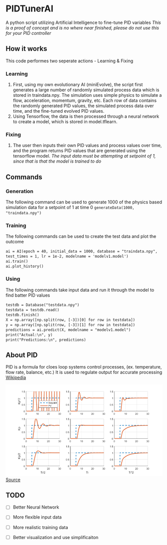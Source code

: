 # PIDTunerAI
 A python script utilizing Artificial Intelligence to fine-tune PID variables
 *This is a proof of concept and is no where near finished, please do not use this for your PID controller*

## How it works
This code performes two seperate actions - Learning & Fixing

### Learning
1. First, using my own evolutionary AI (miniEvolve), the script first generates a large number of randomly simulated process data which is stored in traindata.npy. The simulation uses simple physics to simulate a flow, acceleration, momentum, gravity, etc. Each row of data contains the randomly generated PID values, the simulated process data over time, and the fine-tuned evolved PID values.
2. Using Tensorflow, the data is then processed through a neural network to create a model, which is stored in model.tflearn.

### Fixing
1. The user then inputs their own PID values and process values over time, and the program returns PID values that are generated using the tensorflow model.
*The input data must be attempting at setpoint of 1, since that is that the model is trained to do*

 ## Commands
 
 ### Generation
 The following command can be used to generate 1000 of the physics based simulation data for a setpoint of 1 at time 0
 `generateData(1000, "traindata.npy")`

 ### Training
 The following commands can be used to create the test data and plot the outcome
 ```
 ai = AI(epoch = 40, initial_data = 1000, database = "traindata.npy", test_times = 1, lr = 1e-2, modelname = 'modelv1.model')
 ai.train()
 ai.plot_history()
 ```
 ### Using
 The following commands take input data and run it through the model to find batter PID values
 ```
 testdb = Database("testdata.npy")
 testdata = testdb.read()
 testdb.finish()
 X = np.array([np.split(row, [-3])[0] for row in testdata])
 y = np.array([np.split(row, [-3])[1] for row in testdata])
 predictions = ai.predict(X, modelname = "modelv1.model")
 print("Actual:\n", y)
 print("Predictions:\n", predictions)
 ```
 
 ## About PID
 
 PID is a formula for cloes loop systems control processes, (ex. temperature, flow rate, balance, etc.)
 It is used to regulate output for accurate processing
 [Wikipedia](https://en.wikipedia.org/wiki/PID_controller)
 
 ![PID Graphs](/lib/pid_tuning.png)
 [Source](https://onion.io/2bt-pid-control-python/)
 
 ## TODO
 - [ ] Better Neural Network
 - [ ] More flexible input data
 - [ ] More realistic training data
 - [ ] Better visualization and use simplificaiton
 
 
